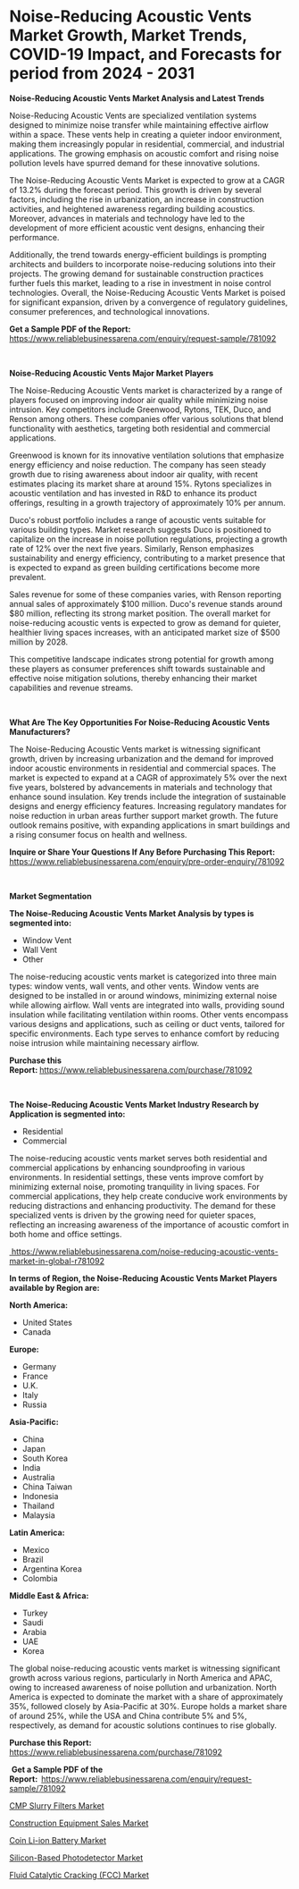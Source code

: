 <p><h1>Noise-Reducing Acoustic Vents Market Growth, Market Trends, COVID-19 Impact, and Forecasts for period from 2024 - 2031</h1></p><p><strong>Noise-Reducing Acoustic Vents Market Analysis and Latest Trends</strong></p>
<p><p>Noise-Reducing Acoustic Vents are specialized ventilation systems designed to minimize noise transfer while maintaining effective airflow within a space. These vents help in creating a quieter indoor environment, making them increasingly popular in residential, commercial, and industrial applications. The growing emphasis on acoustic comfort and rising noise pollution levels have spurred demand for these innovative solutions.</p><p>The Noise-Reducing Acoustic Vents Market is expected to grow at a CAGR of 13.2% during the forecast period. This growth is driven by several factors, including the rise in urbanization, an increase in construction activities, and heightened awareness regarding building acoustics. Moreover, advances in materials and technology have led to the development of more efficient acoustic vent designs, enhancing their performance.</p><p>Additionally, the trend towards energy-efficient buildings is prompting architects and builders to incorporate noise-reducing solutions into their projects. The growing demand for sustainable construction practices further fuels this market, leading to a rise in investment in noise control technologies. Overall, the Noise-Reducing Acoustic Vents Market is poised for significant expansion, driven by a convergence of regulatory guidelines, consumer preferences, and technological innovations.</p></p>
<p><strong>Get a Sample PDF of the Report:&nbsp;</strong> <a href="https://www.reliablebusinessarena.com/enquiry/request-sample/781092?utm_campaign=1583&utm_medium=2&utm_source=Github&utm_content=ia&utm_term=15102024&utm_id=noise-reducing-acoustic-vents">https://www.reliablebusinessarena.com/enquiry/request-sample/781092</a></p>
<p>&nbsp;</p>
<p><strong>Noise-Reducing Acoustic Vents Major Market Players</strong></p>
<p><p>The Noise-Reducing Acoustic Vents market is characterized by a range of players focused on improving indoor air quality while minimizing noise intrusion. Key competitors include Greenwood, Rytons, TEK, Duco, and Renson among others. These companies offer various solutions that blend functionality with aesthetics, targeting both residential and commercial applications.</p><p>Greenwood is known for its innovative ventilation solutions that emphasize energy efficiency and noise reduction. The company has seen steady growth due to rising awareness about indoor air quality, with recent estimates placing its market share at around 15%. Rytons specializes in acoustic ventilation and has invested in R&D to enhance its product offerings, resulting in a growth trajectory of approximately 10% per annum.</p><p>Duco's robust portfolio includes a range of acoustic vents suitable for various building types. Market research suggests Duco is positioned to capitalize on the increase in noise pollution regulations, projecting a growth rate of 12% over the next five years. Similarly, Renson emphasizes sustainability and energy efficiency, contributing to a market presence that is expected to expand as green building certifications become more prevalent.</p><p>Sales revenue for some of these companies varies, with Renson reporting annual sales of approximately $100 million. Duco's revenue stands around $80 million, reflecting its strong market position. The overall market for noise-reducing acoustic vents is expected to grow as demand for quieter, healthier living spaces increases, with an anticipated market size of $500 million by 2028.</p><p>This competitive landscape indicates strong potential for growth among these players as consumer preferences shift towards sustainable and effective noise mitigation solutions, thereby enhancing their market capabilities and revenue streams.</p></p>
<p>&nbsp;</p>
<p><strong>What Are The Key Opportunities For Noise-Reducing Acoustic Vents Manufacturers?</strong></p>
<p><p>The Noise-Reducing Acoustic Vents market is witnessing significant growth, driven by increasing urbanization and the demand for improved indoor acoustic environments in residential and commercial spaces. The market is expected to expand at a CAGR of approximately 5% over the next five years, bolstered by advancements in materials and technology that enhance sound insulation. Key trends include the integration of sustainable designs and energy efficiency features. Increasing regulatory mandates for noise reduction in urban areas further support market growth. The future outlook remains positive, with expanding applications in smart buildings and a rising consumer focus on health and wellness.</p></p>
<p><strong>Inquire or Share Your Questions If Any Before Purchasing This Report:</strong> <a href="https://www.reliablebusinessarena.com/enquiry/pre-order-enquiry/781092?utm_campaign=1583&utm_medium=2&utm_source=Github&utm_content=ia&utm_term=15102024&utm_id=noise-reducing-acoustic-vents">https://www.reliablebusinessarena.com/enquiry/pre-order-enquiry/781092</a></p>
<p>&nbsp;</p>
<p><strong>Market Segmentation</strong></p>
<p><strong>The Noise-Reducing Acoustic Vents Market Analysis by types is segmented into:</strong></p>
<p><ul><li>Window Vent</li><li>Wall Vent</li><li>Other</li></ul></p>
<p><p>The noise-reducing acoustic vents market is categorized into three main types: window vents, wall vents, and other vents. Window vents are designed to be installed in or around windows, minimizing external noise while allowing airflow. Wall vents are integrated into walls, providing sound insulation while facilitating ventilation within rooms. Other vents encompass various designs and applications, such as ceiling or duct vents, tailored for specific environments. Each type serves to enhance comfort by reducing noise intrusion while maintaining necessary airflow.</p></p>
<p><strong>Purchase this Report:&nbsp;</strong><a href="https://www.reliablebusinessarena.com/purchase/781092?utm_campaign=1583&utm_medium=2&utm_source=Github&utm_content=ia&utm_term=15102024&utm_id=noise-reducing-acoustic-vents">https://www.reliablebusinessarena.com/purchase/781092</a></p>
<p>&nbsp;</p>
<p><strong>The Noise-Reducing Acoustic Vents Market Industry Research by Application is segmented into:</strong></p>
<p><ul><li>Residential</li><li>Commercial</li></ul></p>
<p><p>The noise-reducing acoustic vents market serves both residential and commercial applications by enhancing soundproofing in various environments. In residential settings, these vents improve comfort by minimizing external noise, promoting tranquility in living spaces. For commercial applications, they help create conducive work environments by reducing distractions and enhancing productivity. The demand for these specialized vents is driven by the growing need for quieter spaces, reflecting an increasing awareness of the importance of acoustic comfort in both home and office settings.</p></p>
<p><a href="https://www.reliablebusinessarena.com/noise-reducing-acoustic-vents-market-in-global-r781092?utm_campaign=1583&utm_medium=2&utm_source=Github&utm_content=ia&utm_term=15102024&utm_id=noise-reducing-acoustic-vents">&nbsp;https://www.reliablebusinessarena.com/noise-reducing-acoustic-vents-market-in-global-r781092</a></p>
<p><strong>In terms of Region, the Noise-Reducing Acoustic Vents Market Players available by Region are:</strong></p>
<p>
    <p> <strong> North America: </strong>
        <ul>
            <li>United States</li>
            <li>Canada</li>
        </ul>
        </p> 
    <p> <strong> Europe: </strong>
        <ul>
            <li>Germany</li>
            <li>France</li>
            <li>U.K.</li>
            <li>Italy</li>
            <li>Russia</li>
        </ul>
        </p> 
    <p> <strong> Asia-Pacific: </strong>
        <ul>
            <li>China</li>
            <li>Japan</li>
            <li>South Korea</li>
            <li>India</li>
            <li>Australia</li>
            <li>China Taiwan</li>
            <li>Indonesia</li>
            <li>Thailand</li>
            <li>Malaysia</li>
        </ul>
        </p> 
    <p> <strong> Latin America: </strong>
        <ul>
            <li>Mexico</li>
            <li>Brazil</li>
            <li>Argentina Korea</li>
            <li>Colombia</li>
        </ul>
        </p> 
    <p> <strong> Middle East & Africa: </strong>
        <ul>
            <li>Turkey</li>
            <li>Saudi</li>
            <li>Arabia</li>
            <li>UAE</li>
            <li>Korea</li>
        </ul>
    </p>
    </p>
<p><p>The global noise-reducing acoustic vents market is witnessing significant growth across various regions, particularly in North America and APAC, owing to increased awareness of noise pollution and urbanization. North America is expected to dominate the market with a share of approximately 35%, followed closely by Asia-Pacific at 30%. Europe holds a market share of around 25%, while the USA and China contribute 5% and 5%, respectively, as demand for acoustic solutions continues to rise globally.</p></p>
<p><strong>Purchase this Report: </strong><a href="https://www.reliablebusinessarena.com/purchase/781092?utm_campaign=1583&utm_medium=2&utm_source=Github&utm_content=ia&utm_term=15102024&utm_id=noise-reducing-acoustic-vents">https://www.reliablebusinessarena.com/purchase/781092</a></p>
<p>&nbsp;<strong>Get a Sample PDF of the Report:&nbsp;&nbsp;</strong><a href="https://www.reliablebusinessarena.com/enquiry/request-sample/781092?utm_campaign=1583&utm_medium=2&utm_source=Github&utm_content=ia&utm_term=15102024&utm_id=noise-reducing-acoustic-vents">https://www.reliablebusinessarena.com/enquiry/request-sample/781092</a></p>
<p><strong></strong></p>
<p><p><a href="https://www.linkedin.com/pulse/sustainability-trends-cmp-slurry-filters-industry-market-implications-vjwje?utm_campaign=1583&utm_medium=2&utm_source=Github&utm_content=ia&utm_term=15102024&utm_id=noise-reducing-acoustic-vents">CMP Slurry Filters Market</a></p><p><a href="https://www.linkedin.com/pulse/construction-equipment-sales-industry-sector-new-technologies-5ipoe?utm_campaign=1583&utm_medium=2&utm_source=Github&utm_content=ia&utm_term=15102024&utm_id=noise-reducing-acoustic-vents">Construction Equipment Sales Market</a></p><p><a href="https://www.linkedin.com/pulse/global-coin-li-ion-battery-market-trends-innovations-forward-looking-ofzpe?utm_campaign=1583&utm_medium=2&utm_source=Github&utm_content=ia&utm_term=15102024&utm_id=noise-reducing-acoustic-vents">Coin Li-ion Battery Market</a></p><p><a href="https://www.linkedin.com/pulse/emerging-silicon-based-photodetector-market-opportunities-hhjee?utm_campaign=1583&utm_medium=2&utm_source=Github&utm_content=ia&utm_term=15102024&utm_id=noise-reducing-acoustic-vents">Silicon-Based Photodetector Market</a></p><p><a href="https://www.linkedin.com/pulse/fluid-catalytic-cracking-fcc-market-trends-focusing-insight-forecast-uh9ae?utm_campaign=1583&utm_medium=2&utm_source=Github&utm_content=ia&utm_term=15102024&utm_id=noise-reducing-acoustic-vents">Fluid Catalytic Cracking (FCC) Market</a></p></p>